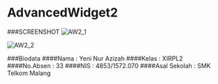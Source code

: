# AdvancedWidget2
###SCREENSHOT
![AW2_1](http://s11.postimg.org/igalmpmnn/AW2_1.png)

![AW2_2](http://s14.postimg.org/4l89qvak1/AW2_2.png)

###Biodata
####Nama : Yeni Nur Azizah
####Kelas : XIRPL2
####No.Absen : 33
####NIS : 4853/1572.070
####Asal Sekolah : SMK Telkom Malang
